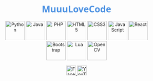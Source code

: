 <!-- Developer Profile Section -->
<div align="center">
  <h1 style="font-family:'Segoe UI', Tahoma, Geneva, Verdana, sans-serif; font-weight: bold; color: #4A90E2;">MuuuLoveCode</h1>
  
  <!-- Language & Tech Stack Icons -->
  <p>
    <img src="https://cdn.jsdelivr.net/gh/devicons/devicon/icons/python/python-original.svg" height="60" alt="Python" />
    <img src="https://cdn.jsdelivr.net/gh/devicons/devicon/icons/java/java-original.svg" height="60" alt="Java" />
    <img src="https://cdn.jsdelivr.net/gh/devicons/devicon/icons/php/php-original.svg" height="60" alt="PHP" />
    <img src="https://cdn.jsdelivr.net/gh/devicons/devicon/icons/html5/html5-original.svg" height="60" alt="HTML5" />
    <img src="https://cdn.jsdelivr.net/gh/devicons/devicon/icons/css3/css3-original.svg" height="60" alt="CSS3" />
    <img src="https://cdn.jsdelivr.net/gh/devicons/devicon/icons/javascript/javascript-original.svg" height="60" alt="JavaScript" />
    <img src="https://cdn.jsdelivr.net/gh/devicons/devicon/icons/react/react-original.svg" height="60" alt="React" />
    <img src="https://cdn.jsdelivr.net/gh/devicons/devicon/icons/bootstrap/bootstrap-original.svg" height="60" alt="Bootstrap" />
    <img src="https://cdn.jsdelivr.net/gh/devicons/devicon/icons/lua/lua-original.svg" height="60" alt="Lua" />
    <img src="https://cdn.jsdelivr.net/gh/devicons/devicon/icons/opencv/opencv-original.svg" height="60" alt="OpenCV" />
  </p>

  <!-- Social Links -->
  <p>
    <a href="https://www.facebook.com/jittakorn.tos" target="_blank">
      <img src="https://img.shields.io/static/v1?message=Facebook&logo=facebook&label=&color=1877F2&logoColor=white&labelColor=&style=for-the-badge" height="30" alt="Facebook" />
    </a>
    <a href="https://www.youtube.com/@HereMuuuLoveRoblox" target="_blank">
      <img src="https://img.shields.io/static/v1?message=YouTube&logo=youtube&label=&color=FF0000&logoColor=white&labelColor=&style=for-the-badge" height="30" alt="YouTube" />
    </a>
  </p>
</div>
